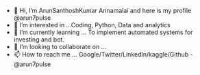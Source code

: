 - 👋 Hi, I’m ArunSanthoshKumar Annamalai and here is my profile @arun7pulse
- 👀 I’m interested in ...Coding, Python, Data and analytics
- 🌱 I’m currently learning ... To implement automated systems for investing and bot.  
- 💞️ I’m looking to collaborate on ...
- 📫 How to reach me ... Google/Twitter/LinkedIn/kaggle/Github -  @arun7pulse 

<!---
arun7pulse/arun7pulse is a ✨ special ✨ repository because its `README.md` (this file) appears on your GitHub profile.
You can click the Preview link to take a look at your changes.
--->
